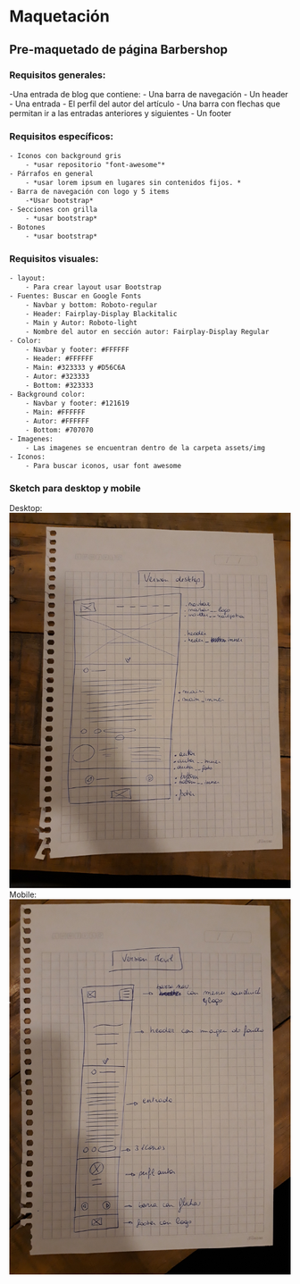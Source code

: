 # Maquetación

## Pre-maquetado de página Barbershop

### Requisitos generales:
-Una entrada de blog que contiene:
	- Una barra de navegación
	- Un header
	- Una entrada
	- El perfil del autor del artículo
	- Una barra con flechas que permitan ir a las entradas anteriores y siguientes
	- Un footer
		
### Requisitos específicos:
	- Iconos con background gris
		- *usar repositorio "font-awesome"*
	- Párrafos en general
		- *usar lorem ipsum en lugares sin contenidos fijos. *
	- Barra de navegación con logo y 5 items
		-*Usar bootstrap*
	- Secciones con grilla 
		- *usar bootstrap*
	- Botones
		- *usar bootstrap*

### Requisitos visuales:
	- layout:
		- Para crear layout usar Bootstrap
	- Fuentes: Buscar en Google Fonts
		- Navbar y bottom: Roboto-regular
		- Header: Fairplay-Display Blackitalic
		- Main y Autor: Roboto-light
		- Nombre del autor en sección autor: Fairplay-Display Regular
	- Color: 
		- Navbar y footer: #FFFFFF
		- Header: #FFFFFF
		- Main: #323333 y #D56C6A 
		- Autor: #323333
		- Bottom: #323333
	- Background color: 
		- Navbar y footer: #121619
		- Main: #FFFFFF
		- Autor: #FFFFFF
		- Bottom: #707070 
	- Imagenes:
		- Las imagenes se encuentran dentro de la carpeta assets/img
	- Iconos: 
		- Para buscar iconos, usar font awesome

### Sketch para desktop y mobile
Desktop: ![](assets/img/20180701_195528.jpg)
Mobile: ![](assets/img/20180701_195534.jpg)

